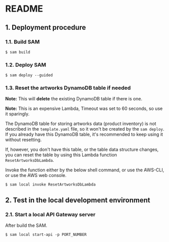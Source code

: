# README

## 1. Deployment procedure

### 1.1. Build SAM

```shell
$ sam build
```

### 1.2. Deploy SAM

```shell
$ sam deploy --guided
```

### 1.3. Reset the artworks DynamoDB table if needed

**Note:** This will **delete** the existing DynamoDB table if there is one.

**Note:** This is an expensive Lambda, Timeout was set to 60 seconds, so use it sparingly.

The DynamoDB table for storing artworks data (product inventory) is not described in the `template.yaml` file, so it won't be created by the `sam deploy`. If you already have this DynamoDB table, it's recommended to keep using it without resetting.

If, however, you don't have this table, or the table data structure changes, you can reset the table by using this Lambda function `ResetArtworksDbLambda`.

Invoke the function either by the below shell command, or use the AWS-CLI, or use the AWS web console.

```shell
$ sam local invoke ResetArtworksDbLambda
```

## 2. Test in the local development environment

### 2.1. Start a local API Gateway server

After build the SAM.

```shell
$ sam local start-api -p PORT_NUMBER
```
